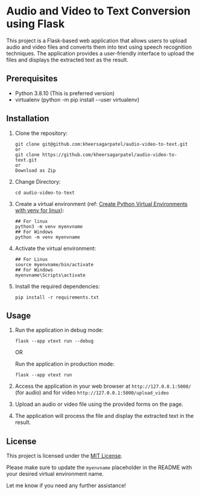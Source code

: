 # Audio and Video to Text Conversion using Flask

This project is a Flask-based web application that allows users to upload audio and video files and converts them into text using speech recognition techniques. The application provides a user-friendly interface to upload the files and displays the extracted text as the result.

## Prerequisites

- Python 3.8.10 (This is preferred version)
- virtualenv (python -m pip install --user virtualenv)

## Installation

1. Clone the repository:

   ```shell
   git clone git@github.com:kheersagarpatel/audio-video-to-text.git
   or
   git clone https://github.com/kheersagarpatel/audio-video-to-text.git
   or
   Download as Zip
   ```

2. Change Directory:

   ```shell
   cd audio-video-to-text
   ```

3. Create a virtual environment (ref: [Create Python Virtual Environments with venv for linux](https://developers.knowivate.com/@kheersagar/creating-python-virtual-environments-on-ubuntu-with-venv)):

   ```shell
   ## For linux
   python3 -m venv myenvname
   ## For Windows
   python -m venv myenvname
   ```

3. Activate the virtual environment:

   ```shell
   ## For Linux
   source myenvname/bin/activate
   ## For Windows
   myenvname\Scripts\activate
   ```

4. Install the required dependencies:

   ```shell
   pip install -r requirements.txt
   ```

## Usage

1. Run the application in debug mode:

   ```shell
   flask --app vtext run --debug
   ```

   OR

   Run the application in production mode:

   ```shell
   flask --app vtext run
   ```

2. Access the application in your web browser at `http://127.0.0.1:5000/` (for audio) and for video `http://127.0.0.1:5000/upload_video`

3. Upload an audio or video file using the provided forms on the page.

4. The application will process the file and display the extracted text in the result.

## License

This project is licensed under the [MIT License](LICENSE).

Please make sure to update the `myenvname` placeholder in the README with your desired virtual environment name.

Let me know if you need any further assistance!
